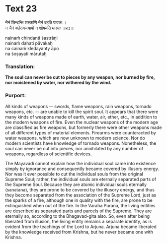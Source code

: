# Text 23

नैनं छिन्दन्ति शस्त्राणि नैनं दहति पावकः ।  
न चैनं क्लेदयन्त्यापो न शोषयति मारुतः ॥२३॥

nainaḿ chindanti śastrāṇi  
nainaḿ dahati pāvakaḥ  
na cainaḿ kledayanty āpo  
na śoṣayati mārutaḥ



### Translation:

**The soul can never be cut to pieces by any weapon, nor burned by fire, nor moistened by water, nor withered by the wind.**

### Purport:

All kinds of weapons -- swords, flame weapons, rain weapons, tornado weapons, etc. -- are unable to kill the spirit soul. It appears that there were many kinds of weapons made of earth, water, air, ether, etc., in addition to the modern weapons of fire. Even the nuclear weapons of the modern age are classified as fire weapons, but formerly there were other weapons made of all different types of material elements. Firearms were counteracted by water weapons, which are now unknown to modern science. Nor do modern scientists have knowledge of tornado weapons. Nonetheless, the soul can never be cut into pieces, nor annihilated by any number of weapons, regardless of scientific devices.

The Mayavadi cannot explain how the individual soul came into existence simply by ignorance and consequently became covered by illusory energy. Nor was it ever possible to cut the individual souls from the original Supreme Soul; rather, the individual souls are eternally separated parts of the Supreme Soul. Because they are atomic individual souls eternally (sanatana), they are prone to be covered by the illusory energy, and thus they become separated from the association of the Supreme Lord, just as the sparks of a fire, although one in quality with the fire, are prone to be extinguished when out of the fire. In the Varaha Purana, the living entities are described as separated parts and parcels of the Supreme. They are eternally so, according to the Bhagavad-gita also. So, even after being liberated from illusion, the living entity remains a separate identity, as is evident from the teachings of the Lord to Arjuna. Arjuna became liberated by the knowledge received from Krishna, but he never became one with Krishna.